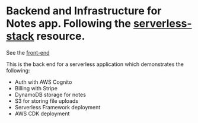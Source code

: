 # Backend and Infrastructure for Notes app. Following the [serverless-stack](https://serverless-stack.com/) resource.

See the [front-end](https://github.com/KinnersleyM/notes-app-client/)

This is the back end for a serverless application which demonstrates the following:
- Auth with AWS Cognito
- Billing with Stripe
- DynamoDB storage for notes
- S3 for storing file uploads
- Serverless Framework deployment
- AWS CDK deployment
